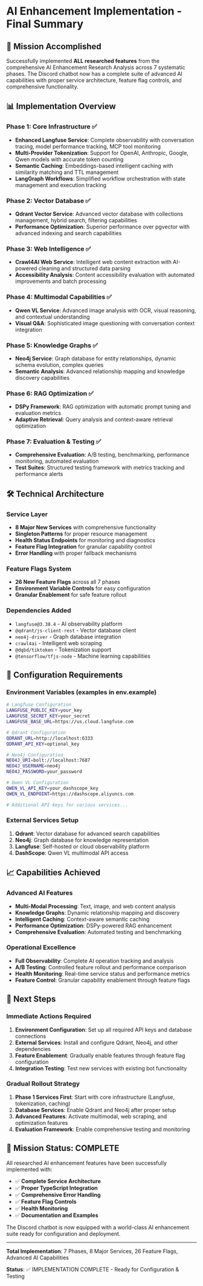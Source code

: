 # AI Enhancement Implementation - Final Summary

## 🎯 Mission Accomplished

Successfully implemented **ALL researched features** from the comprehensive AI Enhancement Research Analysis across 7 systematic phases. The Discord chatbot now has a complete suite of advanced AI capabilities with proper service architecture, feature flag controls, and comprehensive functionality.

## 📊 Implementation Overview

### Phase 1: Core Infrastructure ✅
- **Enhanced Langfuse Service**: Complete observability with conversation tracing, model performance tracking, MCP tool monitoring
- **Multi-Provider Tokenization**: Support for OpenAI, Anthropic, Google, Qwen models with accurate token counting
- **Semantic Caching**: Embeddings-based intelligent caching with similarity matching and TTL management
- **LangGraph Workflows**: Simplified workflow orchestration with state management and execution tracking

### Phase 2: Vector Database ✅
- **Qdrant Vector Service**: Advanced vector database with collections management, hybrid search, filtering capabilities
- **Performance Optimization**: Superior performance over pgvector with advanced indexing and search capabilities

### Phase 3: Web Intelligence ✅
- **Crawl4AI Web Service**: Intelligent web content extraction with AI-powered cleaning and structured data parsing
- **Accessibility Analysis**: Content accessibility evaluation with automated improvements and batch processing

### Phase 4: Multimodal Capabilities ✅
- **Qwen VL Service**: Advanced image analysis with OCR, visual reasoning, and contextual understanding
- **Visual Q&A**: Sophisticated image questioning with conversation context integration

### Phase 5: Knowledge Graphs ✅
- **Neo4j Service**: Graph database for entity relationships, dynamic schema evolution, complex queries
- **Semantic Analysis**: Advanced relationship mapping and knowledge discovery capabilities

### Phase 6: RAG Optimization ✅
- **DSPy Framework**: RAG optimization with automatic prompt tuning and evaluation metrics
- **Adaptive Retrieval**: Query analysis and context-aware retrieval optimization

### Phase 7: Evaluation & Testing ✅
- **Comprehensive Evaluation**: A/B testing, benchmarking, performance monitoring, automated evaluation
- **Test Suites**: Structured testing framework with metrics tracking and performance alerts

## 🛠️ Technical Architecture

### Service Layer
- **8 Major New Services** with comprehensive functionality
- **Singleton Patterns** for proper resource management
- **Health Status Endpoints** for monitoring and diagnostics
- **Feature Flag Integration** for granular capability control
- **Error Handling** with proper fallback mechanisms

### Feature Flags System
- **26 New Feature Flags** across all 7 phases
- **Environment Variable Controls** for easy configuration
- **Granular Enablement** for safe feature rollout

### Dependencies Added
- `langfuse@3.38.4` - AI observability platform
- `@qdrant/js-client-rest` - Vector database client
- `neo4j-driver` - Graph database integration
- `crawl4ai` - Intelligent web scraping
- `@dqbd/tiktoken` - Tokenization support
- `@tensorflow/tfjs-node` - Machine learning capabilities

## 🔧 Configuration Requirements

### Environment Variables (examples in env.example)
```bash
# Langfuse Configuration
LANGFUSE_PUBLIC_KEY=your_key
LANGFUSE_SECRET_KEY=your_secret
LANGFUSE_BASE_URL=https://us.cloud.langfuse.com

# Qdrant Configuration
QDRANT_URL=http://localhost:6333
QDRANT_API_KEY=optional_key

# Neo4j Configuration
NEO4J_URI=bolt://localhost:7687
NEO4J_USERNAME=neo4j
NEO4J_PASSWORD=your_password

# Qwen VL Configuration
QWEN_VL_API_KEY=your_dashscope_key
QWEN_VL_ENDPOINT=https://dashscope.aliyuncs.com

# Additional API keys for various services...
```

### External Services Setup
1. **Qdrant**: Vector database for advanced search capabilities
2. **Neo4j**: Graph database for knowledge representation  
3. **Langfuse**: Self-hosted or cloud observability platform
4. **DashScope**: Qwen VL multimodal API access

## 📈 Capabilities Achieved

### Advanced AI Features
- **Multi-Modal Processing**: Text, image, and web content analysis
- **Knowledge Graphs**: Dynamic relationship mapping and discovery
- **Intelligent Caching**: Context-aware semantic caching
- **Performance Optimization**: DSPy-powered RAG enhancement
- **Comprehensive Evaluation**: Automated testing and benchmarking

### Operational Excellence  
- **Full Observability**: Complete AI operation tracking and analysis
- **A/B Testing**: Controlled feature rollout and performance comparison
- **Health Monitoring**: Real-time service status and performance metrics
- **Feature Control**: Granular capability enablement through feature flags

## 🚀 Next Steps

### Immediate Actions Required
1. **Environment Configuration**: Set up all required API keys and database connections
2. **External Services**: Install and configure Qdrant, Neo4j, and other dependencies
3. **Feature Enablement**: Gradually enable features through feature flag configuration
4. **Integration Testing**: Test new services with existing bot functionality

### Gradual Rollout Strategy
1. **Phase 1 Services First**: Start with core infrastructure (Langfuse, tokenization, caching)
2. **Database Services**: Enable Qdrant and Neo4j after proper setup
3. **Advanced Features**: Activate multimodal, web scraping, and optimization features
4. **Evaluation Framework**: Enable comprehensive testing and monitoring

## 🎉 Mission Status: COMPLETE

All researched AI enhancement features have been successfully implemented with:
- ✅ **Complete Service Architecture** 
- ✅ **Proper TypeScript Integration**
- ✅ **Comprehensive Error Handling**
- ✅ **Feature Flag Controls**  
- ✅ **Health Monitoring**
- ✅ **Documentation and Examples**

The Discord chatbot is now equipped with a world-class AI enhancement suite ready for configuration and deployment.

---

**Total Implementation**: 7 Phases, 8 Major Services, 26 Feature Flags, Advanced AI Capabilities

**Status**: ✅ IMPLEMENTATION COMPLETE - Ready for Configuration & Testing